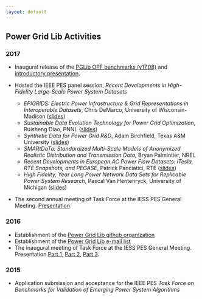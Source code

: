 ```yaml
---
layout: default
---
```


## Power Grid Lib Activities

### 2017

- Inaugural release of the [PGLib OPF benchmarks (v17.08)](https://github.com/power-grid-lib/pglib-opf) and [introductory presentation](https://youtu.be/fC3hzddCJ2c).
- Hosted the IEEE PES panel session, _Recent Developments in High-Fidelity Large-Scale Power System Datasets_
  - _EPIGRIDS: Electric Power Infrastructure & Grid Representations in Interoperable Datasets_, Chris DeMarco, University of Wisconsin-Madison ([slides](media/pesgm_17_demarco.pdf))
  - _Sustainable Data Evolution Technology for Power Grid Optimization_, Ruisheng Diao, PNNL ([slides](media/pesgm_17_diao.pdf))
  - _Synthetic Data for Power Grid R&D_, Adam Birchfield, Texas A&M University ([slides](media/pesgm_17_birchfield.pdf))
  - _SMARtDaTa: Standardized Multi-Scale Models of Anonymized Realistic Distribution and Transmission Data_, Bryan Palmintier, NREL
  - _Recent Developments in European AC Power Flow Datasets: iTesla, RTE Snapshots, and PEGASE_, Patrick Panciatici, RTE ([slides](media/pesgm_17_panciatici.pdf))
  - _High Fidelity, Year Long Power Network Data Sets for Replicable Power System Research_, Pascal Van Hentenryck, University of Michigan ([slides](media/peggm_17_vanhentenryck.pdf))

- The second annual meeting of Task Force at the IESS PES General Meeting.  [Presentation](https://youtu.be/AKsnns7rILc).


### 2016

- Establishment of the [Power Grid Lib github organization](https://github.com/power-grid-lib)
- Establishment of the [Power Grid Lib e-mail list](https://groups.google.com/forum/#!forum/ieee-pes-benchmarks) 
- The inaugural meeting of Task Force at the IESS PES General Meeting.  Presentation [Part 1](https://youtu.be/8G2iNigNvVM), [Part 2](https://youtu.be/lEoxwgM-Ua4), [Part 3](https://youtu.be/9ZHcM3-mn-o).

### 2015

- Application submission and acceptance for the IEEE PES *Task Force on Benchmarks for Validation of Emerging Power System Algorithms*
